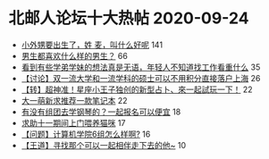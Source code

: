 # 北邮人论坛十大热帖 2020-09-24

- [小外甥要出生了，姓 麦，叫什么好呢](https://bbs.byr.cn/article/Talking/6227177) 141
- [男生都喜欢什么样的男生？](https://bbs.byr.cn/article/Feeling/3155823) 66
- [看到有些学弟学妹的想法真是无语，年轻人不知道找工作看重什么](https://bbs.byr.cn/article/Job/2102500) 35
- [【讨论】双一流大学和一流学科的硕士可以不用积分直接落户上海](https://bbs.byr.cn/article/WorkLife/1153773) 26
- [【转】超神准！星座小王子独创的新型占卜、來一起試玩一下！](https://bbs.byr.cn/article/Constellations/326533) 22
- [大一萌新求推荐一款笔记本](https://bbs.byr.cn/article/Notebook/182141) 22
- [有没有组团去学钢琴的？一起报名可以便宜](https://bbs.byr.cn/article/Music/342108) 18
- [求助十一期间上门喂养猫咪](https://bbs.byr.cn/article/Pet/154524) 17
- [【问题】计算机学院6组怎么样啊?](https://bbs.byr.cn/article/AimGraduate/1196457) 16
- [【王道】寻找那个可以一起相伴走下去的他~](https://bbs.byr.cn/article/Friends/1971712) 10


